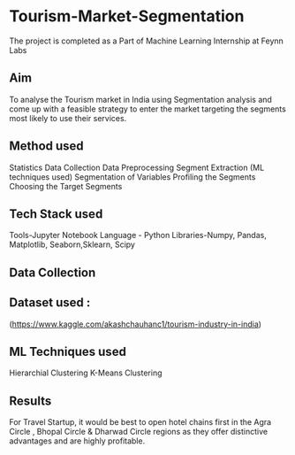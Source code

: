 # Tourism-Market-Segmentation
The project is completed as a Part of Machine Learning Internship at Feynn Labs
## Aim
To analyse the Tourism market in India using Segmentation analysis and come up with a feasible strategy to enter the market targeting the segments most likely to use their services.

## Method used
Statistics
Data Collection
Data Preprocessing
Segment Extraction (ML techniques used)
Segmentation of Variables
Profiling the Segments
Choosing the Target Segments
## Tech Stack used
Tools-Jupyter Notebook
Language - Python
Libraries-Numpy, Pandas, Matplotlib, Seaborn,Sklearn, Scipy
## Data Collection
## Dataset used :
(https://www.kaggle.com/akashchauhanc1/tourism-industry-in-india)

## ML Techniques used
Hierarchial Clustering
K-Means Clustering
## Results
For Travel Startup, it would be best to open hotel chains first in the Agra Circle , Bhopal Circle & Dharwad Circle regions as they offer distinctive advantages and are highly profitable.
